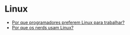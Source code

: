 # Linux

* [Por que programadores preferem Linux para trabalhar?](https://www.ubuntudicas.com.br/2013/08/por-que-programadores-preferem-linux-para-trabalhar/)
* [Por que os nerds usam Linux?](http://meupinguim.com/por-que-nerds-usam-linux/)





